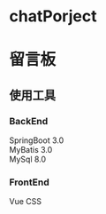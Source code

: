# chatPorject
# 留言板
## 使用工具
### BackEnd
SpringBoot 3.0 <br>
MyBatis 3.0 <br>
MySql 8.0<br>
### FrontEnd
Vue
CSS

